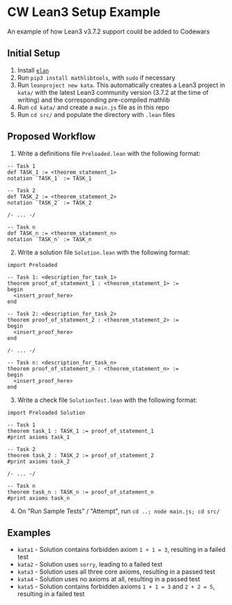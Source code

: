 # CW Lean3 Setup Example

An example of how Lean3 v3.7.2 support could be added to Codewars

## Initial Setup

1. Install [`elan`](https://github.com/Kha/elan)
2. Run `pip3 install mathlibtools`, with `sudo` if necessary
3. Run `leanproject new kata`. This automatically creates a Lean3 project in `kata/` with the latest Lean3 community version (3.7.2 at the time of writing) and the corresponding pre-compiled mathlib
4. Run `cd kata/` and create a `main.js` file as in this repo
5. Run `cd src/` and populate the directory with `.lean` files

## Proposed Workflow

1. Write a definitions file `Preloaded.lean` with the following format:

  ```lean
  -- Task 1
  def TASK_1 := <theorem_statement_1>
  notation `TASK_1` := TASK_1

  -- Task 2
  def TASK_2 := <theorem_statement_2>
  notation `TASK_2` := TASK_2

  /- ... -/

  -- Task n
  def TASK_n := <theorem_statement_n>
  notation `TASK_n` := TASK_n
  ```
2. Write a solution file `Solution.lean` with the following format:

  ```lean
  import Preloaded

  -- Task 1: <description_for_task_1>
  theorem proof_of_statement_1 : <theorem_statement_1> :=
  begin
    <insert_proof_here>
  end

  -- Task 2: <description_for_task_2>
  theorem proof_of_statement_2 : <theorem_statement_2> :=
  begin
    <insert_proof_here>
  end

  /- ... -/

  -- Task n: <description_for_task_n>
  theorem proof_of_statement_n : <theorem_statement_n> :=
  begin
    <insert_proof_here>
  end
  ```
3. Write a check file `SolutionTest.lean` with the following format:

  ```lean
  import Preloaded Solution

  -- Task 1
  theorem task_1 : TASK_1 := proof_of_statement_1
  #print axioms task_1

  -- Task 2
  theorem task_2 : TASK_2 := proof_of_statement_2
  #print axioms task_2

  /- ... -/

  -- Task n
  theorem task_n : TASK_n := proof_of_statement_n
  #print axioms task_n
  ```
4. On "Run Sample Tests" / "Attempt", run `cd ..; node main.js; cd src/`

## Examples

- `kata1` - Solution contains forbidden axiom `1 + 1 = 3`, resulting in a failed test
- `kata2` - Solution uses `sorry`, leading to a failed test
- `kata3` - Solution uses all three core axioms, resulting in a passed test
- `kata4` - Solution uses no axioms at all, resulting in a passed test
- `kata5` - Solution contains forbidden axioms `1 + 1 = 3` and `2 + 2 = 5`, resulting in a failed test
